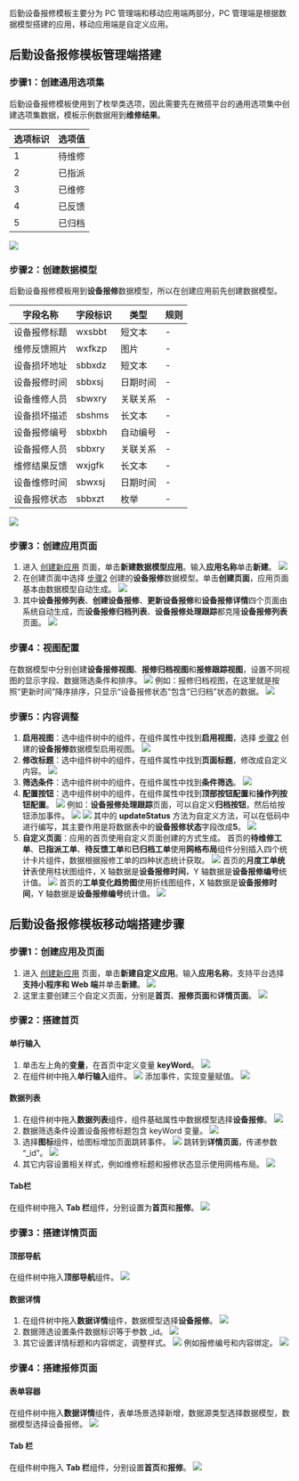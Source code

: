 后勤设备报修模板主要分为 PC 管理端和移动应用端两部分，PC 管理端是根据数据模型搭建的应用，移动应用端是自定义应用。

## 后勤设备报修模板管理端搭建
### 步骤1：创建通用选项集
后勤设备报修模板使用到了枚举类选项，因此需要先在微搭平台的通用选项集中创建选项集数据，模板示例数据用到**维修结果**。

| 选项标识 | 选项值  |
|---------|---------|
| 1 | 待维修 |
| 2 | 已指派 |
| 3 | 已维修 |
| 4 | 已反馈 |
| 5 | 已归档 |

![](https://qcloudimg.tencent-cloud.cn/raw/40cba54b27962088b86a0a00fd2b46dc.png)

[](id:step2)
### 步骤2：创建数据模型
后勤设备报修模板用到**设备报修**数据模型，所以在创建应用前先创建数据模型。

| 字段名称 | 字段标识 | 类型 | 规则 |
|---------|---------|---------|---------|
| 设备报修标题 | wxsbbt | 短文本 | - |
| 维修反馈照片 | wxfkzp | 图片 | - |
| 设备损坏地址 | sbbxdz | 短文本 | - |
| 设备报修时间 | sbbxsj | 日期时间 | - |
| 设备维修人员 | sbwxry | 关联关系 | - |
| 设备损坏描述 | sbshms | 长文本 | - |
| 设备报修编号 | sbbxbh | 自动编号 | - |
| 设备报修人员 | sbbxry | 关联关系 | - |
| 维修结果反馈 | wxjgfk | 长文本 | - |
| 设备维修时间 | sbwxsj | 日期时间 | - |
| 设备报修状态 | sbbxzt | 枚举 | - |

![](https://qcloudimg.tencent-cloud.cn/raw/76e5a7300d654110318a0b6d437f6d36.png)



### 步骤3：创建应用页面
1. 进入 [创建新应用](https://console.cloud.tencent.com/lowcode/create) 页面，单击**新建数据模型应用**。输入**应用名称**单击**新建**。
![](https://qcloudimg.tencent-cloud.cn/raw/9dcdb512160f24b583e409a892cb542a.png)  
2. 在创建页面中选择 [步骤2](#step2) 创建的**设备报修**数据模型。单击**创建页面**，应用页面基本由数据模型自动生成。
![](https://qcloudimg.tencent-cloud.cn/raw/32aec29438e700785814ff2cefee5500.png)
3. 其中**设备报修列表**、**创建设备报修**、**更新设备报修**和**设备报修详情**四个页面由系统自动生成，而**设备报修归档列表**、**设备报修处理跟踪**都克隆**设备报修列表**页面。
![](https://qcloudimg.tencent-cloud.cn/raw/db5fbb934df5c28f3083de84d0c33597.png)

### 步骤4：视图配置
在数据模型中分别创建**设备报修视图**、**报修归档视图**和**报修跟踪视图**，设置不同视图的显示字段、数据筛选条件和排序。
![](https://qcloudimg.tencent-cloud.cn/raw/82220208aa64296d9edb8ddbd419a488.png)
例如：报修归档视图，在这里就是按照“更新时间”降序排序，只显示“设备报修状态”包含“已归档”状态的数据。
![](	https://qcloudimg.tencent-cloud.cn/raw/19e4403ccd39a00814137a577adff8f0.png)

### 步骤5：内容调整
1. **启用视图**：选中组件树中的组件，在组件属性中找到**启用视图**，选择 [步骤2](#step2) 创建的**设备报修**数据模型启用视图。
![](https://qcloudimg.tencent-cloud.cn/raw/74e45933076e05cba1eeafc437c084c0.png)
2. **修改标题**：选中组件树中的组件，在组件属性中找到**页面标题**，修改成自定义内容。
![](https://qcloudimg.tencent-cloud.cn/raw/aa33722d545e0f9a06826231f6b25c0b.png)
3. **筛选条件**：选中组件树中的组件，在组件属性中找到**条件筛选**。
![](https://qcloudimg.tencent-cloud.cn/raw/5837deb23623b153fe5f4d2887d398b7.png)
4. **配置按钮**：选中组件树中的组件，在组件属性中找到**顶部按钮配置**和**操作列按钮配置**。
![](https://qcloudimg.tencent-cloud.cn/raw/22c5a6be90eb3ec133e6625af999f345.png)
例如：**设备报修处理跟踪**页面，可以自定义**归档按钮**，然后给按钮添加事件。
![](https://qcloudimg.tencent-cloud.cn/raw/1e1e19145a0712bfb489a297199b8970.png)
![](https://qcloudimg.tencent-cloud.cn/raw/e21dcd38a127c3687034154d87dfd134.png)
其中的 **updateStatus** 方法为自定义方法，可以在低码中进行编写，其主要作用是将数据表中的**设备报修状态**字段改成**5**。
![](https://qcloudimg.tencent-cloud.cn/raw/5dd2666a43c5d2242367b04ee09eccc7.png)
5. **自定义页面**：应用的首页使用自定义页面创建的方式生成。
首页的**待维修工单**、**已指派工单**、**待反馈工单**和**已归档工单**使用**网格布局**组件分别插入四个统计卡片组件，数据根据报修工单的四种状态统计获取。
![](https://qcloudimg.tencent-cloud.cn/raw/42e400690f6c041f98daf7625a304381.png)
首页的**月度工单统计**表使用柱状图组件，X 轴数据是**设备报修时间**，Y 轴数据是**设备报修编号**统计值。
![](https://qcloudimg.tencent-cloud.cn/raw/92a935fe9789313899082cddb73ab645.png)
首页的**工单变化趋势图**使用折线图组件，X 轴数据是**设备报修时间**，Y 轴数据是**设备报修编号**统计值。
![](https://qcloudimg.tencent-cloud.cn/raw/c09822191d9516f0fbfe01262e7f85da.png)


## 后勤设备报修模板移动端搭建步骤
### 步骤1：创建应用及页面
1. 进入 [创建新应用](https://console.cloud.tencent.com/lowcode/create) 页面，单击**新建自定义应用**。输入**应用名称**，支持平台选择**支持小程序和 Web 端**并单击**新建**。
![](https://qcloudimg.tencent-cloud.cn/raw/37d9ac308cc5ad8bf4b7ccfe5c2be36c.png)
2. 这里主要创建三个自定义页面，分别是**首页**、**报修页面**和**详情页面**。
![](https://qcloudimg.tencent-cloud.cn/raw/53c244f3c7aff20cd8bac4444a591a39.png)

### 步骤2：搭建首页
#### 单行输入
1. 单击左上角的**变量**，在首页中定义变量 **keyWord**。
![](https://qcloudimg.tencent-cloud.cn/raw/58c8c2c126481daba9e3f825b0f0d69f.png)
2. 在组件树中拖入**单行输入**组件。
![](https://qcloudimg.tencent-cloud.cn/raw/d095fea9d8152d9959a25f82837a0eb9.png)
添加事件，实现变量赋值。
![](https://qcloudimg.tencent-cloud.cn/raw/76fecf6225a19c12e545c2bfd92e6c92.png)

#### 数据列表
1. 在组件树中拖入**数据列表**组件，组件基础属性中数据模型选择**设备报修**。
![](https://qcloudimg.tencent-cloud.cn/raw/5142a23a4854094045b6b657bd75ae74.png)
2. 数据筛选条件设置设备报修标题包含 keyWord 变量。
![](https://qcloudimg.tencent-cloud.cn/raw/782cbc2b0da873d50e3368ca4737cd1b.png)
3. 选择**图标**组件，给图标增加页面跳转事件。
![](https://qcloudimg.tencent-cloud.cn/raw/9affd7cb031492f6d094c25ee05ae56c.png)
跳转到**详情页面**，传递参数 “\_id”。
![](https://qcloudimg.tencent-cloud.cn/raw/e0408f50f321bf844fb88bbc13afc62a.png)
4. 其它内容设置相关样式，例如维修标题和报修状态显示使用网格布局。
![](https://qcloudimg.tencent-cloud.cn/raw/d8c50600f59f55ceab01e7f137d35d7f.png)

#### Tab栏
在组件树中拖入 **Tab 栏**组件，分别设置为**首页**和**报修**。
![](https://qcloudimg.tencent-cloud.cn/raw/484dbdd672b765ffefb45c5ae3100598.png)


### 步骤3：搭建详情页面
#### 顶部导航
在组件树中拖入**顶部导航**组件。
![](https://qcloudimg.tencent-cloud.cn/raw/4b427485af0a40f497646a0f2824dd23.png)

#### 数据详情
1. 在组件树中拖入**数据详情**组件，数据模型选择**设备报修**。
![](https://qcloudimg.tencent-cloud.cn/raw/b5127a57da79d57f1f73b92e8691d5f2.png)
2. 数据筛选设置条件数据标识等于参数 \_id。
![](https://qcloudimg.tencent-cloud.cn/raw/d67cf5c396402fa4ea5b025fa9616493.png)
3. 其它设置详情标题和内容绑定，调整样式。
![](https://qcloudimg.tencent-cloud.cn/raw/2d3236793915772d503a38b77ef874a6.png)
例如报修编号和内容绑定。
![](https://qcloudimg.tencent-cloud.cn/raw/089f690324dab7308d9aa689990493cc.png)

### 步骤4：搭建报修页面
#### 表单容器
在组件树中拖入**数据详情**组件，表单场景选择新增，数据源类型选择数据模型，数据模型选择设备报修。
![](https://qcloudimg.tencent-cloud.cn/raw/5001f199b87523583f6bef90cc57d22d.png)

#### Tab 栏
在组件树中拖入 **Tab 栏**组件，分别设置**首页**和**报修**。
![](https://qcloudimg.tencent-cloud.cn/raw/c291220e8e8869cac287cd7ef96d3443.png)


